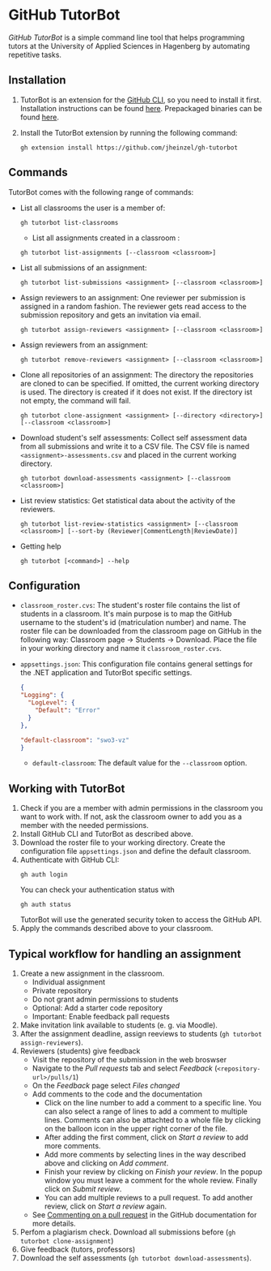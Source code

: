 ﻿# GitHub TutorBot

*GitHub TutorBot* is a simple command line tool that helps programming tutors at the University of Applied Sciences in Hagenberg
by automating repetitive tasks.


## Installation

1. TutorBot is an extension for the [GitHub CLI](https://cli.github.com/), so you need to install it first. Installation instructions
   can be found [here](https://github.com/cli/cli#installation). Prepackaged binaries can be found [here](https://github.com/cli/cli/releases/).

2. Install the TutorBot extension by running the following command:
   ```shell
   gh extension install https://github.com/jheinzel/gh-tutorbot
   ```

## Commands

TutorBot comes with the following range of commands:

* List all classrooms the user is a member of:
  ```shell
  gh tutorbot list-classrooms
  ```

  * List all assignments created in a classroom :
  ```shell
  gh tutorbot list-assignments [--classroom <classroom>]
  ```

* List all submissions of an assignment:
  ```shell
  gh tutorbot list-submissions <assignment> [--classroom <classroom>]
  ```

* Assign reviewers to an assignment: One reviewer per submission is assigned in a random fashion.
  The reviewer gets read access to the submission repository and gets an invitation via email.
  ```shell
  gh tutorbot assign-reviewers <assignment> [--classroom <classroom>]
  ```

* Assign reviewers from an assignment: 
  ```shell
  gh tutorbot remove-reviewers <assignment> [--classroom <classroom>]
  ```

* Clone all repositories of an assignment: The directory the repositories are cloned to can be specified.
  If omitted, the current working directory is used. The directory is created if it does not exist.
  If the directory ist not empty, the command will fail.
  ```shell
  gh tutorbot clone-assignment <assignment> [--directory <directory>] [--classroom <classroom>]
  ```

* Download student's self assessments: Collect self assessment data from all submissions and write it
  to a CSV file. The CSV file is named `<assignment>-assessments.csv` and placed in the current working directory.
  ```shell
  gh tutorbot download-assessments <assignment> [--classroom <classroom>]
  ```

* List review statistics: Get statistical data about the activity of the reviewers.
  ```shell
  gh tutorbot list-review-statistics <assignment> [--classroom <classroom>] [--sort-by (Reviewer|CommentLength|ReviewDate)]
  ```

* Getting help
  ```shell
  gh tutorbot [<command>] --help
  ```

## Configuration
* `classroom_roster.cvs`: The student's roster file contains the list of students in a classroom.
  It's main purpose is to map the GitHub username to the student's id (matriculation number) and name.
  The roster file can be downloaded from the classroom page on GitHub in the following way: Classroom page → Students → Download.
  Place the file in your working directory and name it `classroom_roster.cvs`.

* `appsettings.json`: This configuration file contains general settings for the .NET application and TutorBot specific settings.
  ```json
  {
  "Logging": {
    "LogLevel": {
      "Default": "Error"
    }
  },

  "default-classroom": "swo3-vz"
  }
  ```
  + `default-classroom`: The default value for the `--classroom` option.


## Working with TutorBot

1. Check if you are a member with admin permissions in the classroom you want to work with. 
   If not, ask the classroom owner to add you as a member with the needed permissions.
2. Install GitHub CLI and TutorBot as described above.
3. Download the roster file to your working directory. Create the configuration file `appsettings.json` and define the default classroom.
4. Authenticate with GitHub CLI:
   ```shell
   gh auth login
   ```
   You can check your authentication status with
   ```shell
   gh auth status
   ```
   TutorBot will use the generated security token to access the GitHub API.
5. Apply the commands described above to your classroom.

## Typical workflow for handling an assignment

1. Create a new assignment in the classroom.
   * Individual assignment
   * Private repository
   * Do not grant admin permissions to students
   * Optional: Add a starter code repository
   * Important: Enable feedback pall requests
2. Make invitation link available to students (e. g. via Moodle).
3. After the assignment deadline, assign reeviews to students (`gh tutorbot assign-reviewers`).
4. Reviewers (students) give feedback
   * Visit the repository of the submission in the web broswser
   * Navigate to the *Pull requests* tab and select *Feedback* (`<repository-url>/pulls/1`)
   * On the *Feedback* page select *Files changed*
   * Add comments to the code and the documentation
     + Click on the line number to add a comment to a specific line. You can also select a range of lines to add a comment to multiple lines.
       Comments can also be attachted to a whole file by clicking on the balloon icon in the upper right corner of the file.
     + After adding the first comment, click on *Start a review* to add more comments.
     + Add more comments by selecting lines in the way described above and clicking on *Add comment*. 
     + Finish your review by clicking on *Finish your review*. In the popup window you must leave a comment for the whole review. Finally click on *Submit review*.
     + You can add multiple reviews to a pull request. To add another review, click on *Start a review* again.
   * See [Commenting on a pull request](https://docs.github.com/en/pull-requests/collaborating-with-pull-requests/reviewing-changes-in-pull-requests/commenting-on-a-pull-request) 
     in the GitHub documentation for more details.
5. Perfom a plagiarism check. Download all submissions before (`gh tutorbot clone-assignment`)
6. Give feedback (tutors, professors)
7. Download the self assessments (`gh tutorbot download-assessments`).
